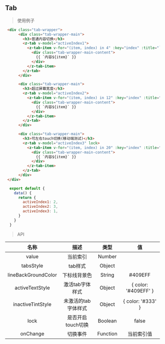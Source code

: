 ## Tab

> 使用例子

```html
 <div class="tab-wrapper">
      <div class="tab-wrapper-main">
        <h3>普通内容切换</h3>
        <z-tab v-model="activeIndex1">
          <z-tab-item v-for="(item, index) in 4" :key="index" :title="`标题${item}`">
            <div class="tab-wrapper-main-content">
              {{ `内容${item}` }}
            </div>
          </z-tab-item>
        </z-tab>
      </div>

      <div class="tab-wrapper-main">
        <h3>超过屏幕宽度</h3>
        <z-tab v-model="activeIndex2">
          <z-tab-item v-for="(item, index) in 12" :key="index" :title="`标题${item}`">
            <div class="tab-wrapper-main-content">
              {{ `内容${item}` }}
            </div>
          </z-tab-item>
        </z-tab>
      </div>

      <div class="tab-wrapper-main">
        <h3>可左右touch切换(移动端测试)</h3>
        <z-tab v-model="activeIndex3" lock>
          <z-tab-item v-for="(item, index) in 20" :key="index" :title="`标题${item}`">
            <div class="tab-wrapper-main-content">
              {{ `内容${item}` }}
            </div>
          </z-tab-item>
        </z-tab>
      </div>
 </div>
```

```js
  export default {
    data() {
      return {
        activeIndex1: 2,
        activeIndex2: 3,
        activeIndex3: 1,
      }
    }
  }
```

> API

| 名称 | 描述 | 类型 | 值 |
| :-: | :-: | :-: | :-: |
| value | 当前索引 | Number | |
| tabsStyle | tab样式 | Object | |
| lineBackGroundColor | 下标线背景色 | String | #409EFF |
| activeTextStyle | 激活tab字体样式 | Object |  { color: '#409EFF' } |
| inactiveTintStyle | 未激活的tab字体样式 | Object | { color: '#333' } |
| lock | 是否开启touch切换 | Boolean | false |
| onChange | 切换事件 | Function | 当前索引值 |
